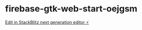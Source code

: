 # firebase-gtk-web-start-oejgsm

[Edit in StackBlitz next generation editor ⚡️](https://stackblitz.com/~/github.com/rjmango/firebase-gtk-web-start-oejgsm)